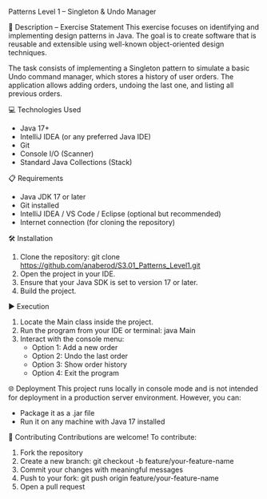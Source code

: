 Patterns Level 1 – Singleton & Undo Manager

📄 Description – Exercise Statement
This exercise focuses on identifying and implementing design patterns in Java. The goal is to create software that is reusable and extensible using well-known object-oriented design techniques.

The task consists of implementing a Singleton pattern to simulate a basic Undo command manager, which stores a history of user orders. The application allows adding orders, undoing the last one, and listing all previous orders.

💻 Technologies Used
- Java 17+
- IntelliJ IDEA (or any preferred Java IDE)
- Git
- Console I/O (Scanner)
- Standard Java Collections (Stack)

📋 Requirements
- Java JDK 17 or later
- Git installed
- IntelliJ IDEA / VS Code / Eclipse (optional but recommended)
- Internet connection (for cloning the repository)

🛠️ Installation
1. Clone the repository:
   git clone https://github.com/anaberod/S3.01_Patterns_Level1.git
2. Open the project in your IDE.
3. Ensure that your Java SDK is set to version 17 or later.
4. Build the project.

▶️ Execution
1. Locate the Main class inside the project.
2. Run the program from your IDE or terminal:
   java Main
3. Interact with the console menu:
   - Option 1: Add a new order
   - Option 2: Undo the last order
   - Option 3: Show order history
   - Option 4: Exit the program

🌐 Deployment
This project runs locally in console mode and is not intended for deployment in a production server environment.
However, you can:
- Package it as a .jar file
- Run it on any machine with Java 17 installed


🤝 Contributing
Contributions are welcome! To contribute:

1. Fork the repository
2. Create a new branch:
   git checkout -b feature/your-feature-name
3. Commit your changes with meaningful messages
4. Push to your fork:
   git push origin feature/your-feature-name
5. Open a pull request
